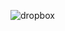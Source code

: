 ![dropbox](https://user-images.githubusercontent.com/47877623/226145021-c6af80fb-2b41-442d-89a5-a65db0e458e6.png)

